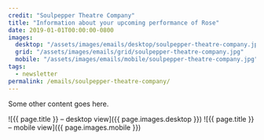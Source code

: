 ```yaml
---
credit: "Soulpepper Theatre Company"
title: "Information about your upcoming performance of Rose"
date: 2019-01-01T00:00:00-0800
images:
  desktop: "/assets/images/emails/desktop/soulpepper-theatre-company.jpg"
  grid: "/assets/images/emails/grid/soulpepper-theatre-company.jpg"
  mobile: "/assets/images/emails/mobile/soulpepper-theatre-company.jpg"
tags:
  - newsletter
permalink: /emails/soulpepper-theatre-company/
---
```

Some other content goes here.

![{{ page.title }} – desktop view]({{ page.images.desktop }})
![{{ page.title }} – mobile view]({{ page.images.mobile }})
